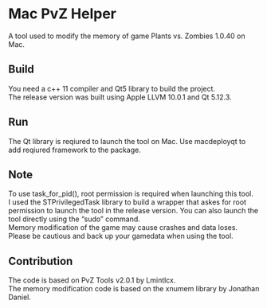 # Mac PvZ Helper
A tool used to modify the memory of game Plants vs. Zombies 1.0.40 on Mac.

## Build
You need a c++ 11 compiler and Qt5 library to build the project.  
The release version was built using Apple LLVM 10.0.1 and Qt 5.12.3.

## Run
The Qt library is reqiured to launch the tool on Mac. Use macdeployqt to add reqiured framework to the package.

## Note
To use task_for_pid(), root permission is required when launching this tool.  
I used the STPrivilegedTask library to build a wrapper that askes for root permission to launch the tool in the release version. You can also launch the tool directly using the “sudo” command.  
Memory modification of the game may cause crashes and data loses. Please be cautious and back up your gamedata when using the tool.

## Contribution
The code is based on PvZ Tools v2.0.1 by Lmintlcx.  
The memory modification code is based on the xnumem library by Jonathan Daniel.

